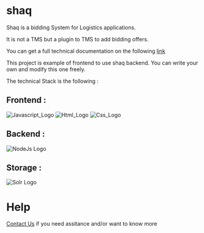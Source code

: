 # shaq
Shaq is a bidding System for Logistics applications.

It is not a TMS but a plugin to TMS to add bidding offers.

You can get a full technical documentation on the following [link](https://shaq.yoctu.com/docs.html)

This project is example of frontend to use shaq backend. You can write your own and modify this one freely.

The technical Stack is the following :

## Frontend :
![Javascript_Logo](https://img.stackshare.io/service/1209/javascript.jpeg)
![Html_Logo](https://hackr.io/tutorials/learn-html-5/logo/logo-html-5?ver=1555389548)
![Css_Logo](https://static.javatpoint.com/csspages/images/css-tutorial.png)

## Backend :
![NodeJs Logo](http://www.topcode.io/wp-content/uploads/nodejs-square-200.png)

## Storage :
![Solr Logo](https://content.nexza.com/stack-items/solr.png)

# Help
[Contact Us](https://shaq.yoctu.com/contact.html) if you need assitance and/or want to know more
